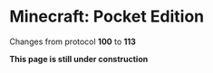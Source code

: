 # Minecraft: Pocket Edition

Changes from protocol **100** to **113**

__This page is still under construction__
